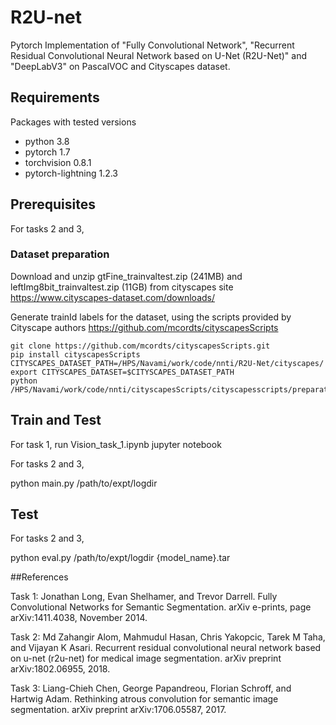 # R2U-net
Pytorch Implementation of "Fully Convolutional Network", "Recurrent Residual Convolutional Neural Network based on U-Net (R2U-Net)" and "DeepLabV3" on PascalVOC and Cityscapes dataset.

## Requirements

Packages with tested versions

* python 3.8
* pytorch 1.7
* torchvision 0.8.1
* pytorch-lightning 1.2.3

## Prerequisites


For tasks 2 and 3, 
### Dataset preparation
Download and unzip gtFine_trainvaltest.zip (241MB) and leftImg8bit_trainvaltest.zip (11GB) from cityscapes site
https://www.cityscapes-dataset.com/downloads/

Generate trainId labels for the dataset, using the scripts provided by Cityscape authors https://github.com/mcordts/cityscapesScripts 
```
git clone https://github.com/mcordts/cityscapesScripts.git
pip install cityscapesScripts
CITYSCAPES_DATASET_PATH=/HPS/Navami/work/code/nnti/R2U-Net/cityscapes/
export CITYSCAPES_DATASET=$CITYSCAPES_DATASET_PATH
python /HPS/Navami/work/code/nnti/cityscapesScripts/cityscapesscripts/preparation/createTrainIdLabelImgs.py
```

## Train and Test

For task 1, run Vision_task_1.ipynb jupyter notebook

For tasks 2 and 3, 

python main.py /path/to/expt/logdir


## Test

For tasks 2 and 3, 

python eval.py /path/to/expt/logdir {model_name}.tar




##References


Task 1:
Jonathan Long, Evan Shelhamer, and Trevor Darrell. Fully Convolutional Networks for
Semantic Segmentation. arXiv e-prints, page arXiv:1411.4038, November 2014.

Task 2:
Md Zahangir Alom, Mahmudul Hasan, Chris Yakopcic, Tarek M Taha, and Vijayan K Asari.
Recurrent residual convolutional neural network based on u-net (r2u-net) for medical image
segmentation. arXiv preprint arXiv:1802.06955, 2018.

Task 3:
Liang-Chieh Chen, George Papandreou, Florian Schroff, and Hartwig Adam. Rethinking atrous
convolution for semantic image segmentation. arXiv preprint arXiv:1706.05587, 2017.
